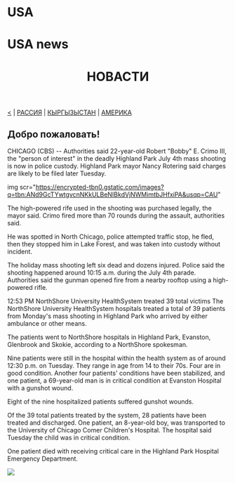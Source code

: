# USA
<h1>USA news</h1>
</head> 
 <body>
  <header>
    <h1>НОВАСТИ</h1>
  </header>
  <nav><a href="https://maike1230.github.io/Russiannews/"><</a> | <a href="https://maike1230.github.io/Russiannews/">РАССИЯ</a> |
       <a href="https://maike1230.github.io/kyrgyzystan/">КЫРГЫЗЫСТАН</a> | <a href="https">АМЕРИКА</a></nav>
  <article>
    <h2>Добро пожаловать!</h2>
  </article>
 </body> 
   <p>CHICAGO (CBS) -- Authorities said 22-year-old Robert "Bobby" E. Crimo III, the "person of interest" in the deadly Highland Park July 4th mass shooting is now in police custody. Highland Park mayor Nancy Rotering said charges are likely to be filed later Tuesday.
   
   img scr="https://encrypted-tbn0.gstatic.com/images?q=tbn:ANd9GcTYwtgvcnNKkULBeNIBkdVjNWMimtbJHfxiPA&usqp=CAU"

The high-powered rife used in the shooting was purchased legally, the mayor said. Crimo fired more than 70 rounds during the assault, authorities said. 

He was spotted in North Chicago, police attempted traffic stop, he fled, then they stopped him in Lake Forest, and was taken into custody without incident.

The holiday mass shooting left six dead and dozens injured. Police said the shooting happened around 10:15 a.m. during the July 4th parade. Authorities said the gunman opened fire from a nearby rooftop using a high-powered rifle.

 12:53 PM
NorthShore University HealthSystem treated 39 total victims
The NorthShore University HealthSystem hospitals treated a total of 39 patients from Monday's mass shooting in Highland Park who arrived by either ambulance or other means.

The patients went to NorthShore hospitals in Highland Park, Evanston, Glenbrook and Skokie, according to a NorthShore spokesman.

Nine patients were still in the hospital within the health system as of around 12:30 p.m. on Tuesday. They range in age from 14 to their 70s. Four are in good condition. Another four patients' conditions have been stabilized, and one patient, a 69-year-old man is in critical condition at Evanston Hospital with a gunshot wound.

Eight of the nine hospitalized patients suffered gunshot wounds.

Of the 39 total patients treated by the system, 28 patients have been treated and discharged. One patient, an 8-year-old boy, was transported to the University of Chicago Comer Children's Hospital. The hospital said Tuesday the child was in critical condition.

One patient died with receiving critical care in the Highland Park Hospital Emergency Department.</p>

<img src="https://img5.eadaily.com/r650x400/o/ca3/94971c433b0b6eda0bdb7328c28c8.jpeg">
